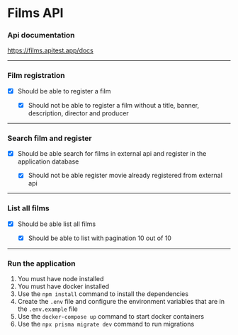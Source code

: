 # Films API

### Api documentation

https://films.apitest.app/docs

---

### **Film registration**

- [x] Should be able to register a film

  - [x] Should not be able to register a film without a title, banner, description, director and producer

---

### **Search film and register**

- [x] Should be able search for films in external api and register in the application database

  - [x] Should not be able register movie already registered from external api

---

### **List all films**

- [x] Should be able list all films

  - [x] Should be able to list with pagination 10 out of 10

---

### **Run the application**

1. You must have node installed
2. You must have docker installed
3. Use the `npm install` command to install the dependencies
4. Create the `.env` file and configure the environment variables that are in the `.env.example` file
5. Use the `docker-compose up` command to start docker containers
6. Use the `npx prisma migrate dev` command to run migrations

